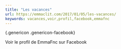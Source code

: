 ```yaml
---
title: "Les vacances"
url: https://emmaclit.com/2017/01/05/les-vacances/
keywords: vacances,voir,profil,facebook,emmafnc
---
```

[](https://www.facebook.com/EmmaFnc/){.genericon .genericon-facebook}

Voir le profil de EmmaFnc sur Facebook
